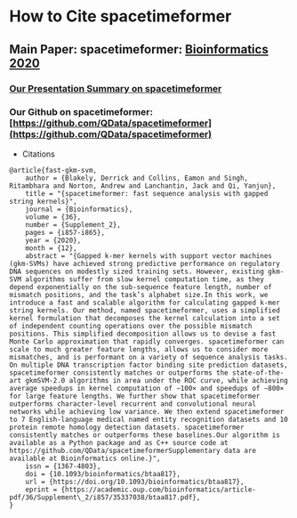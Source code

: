 How to Cite spacetimeformer  
===========================

## Main Paper:  spacetimeformer: [Bioinformatics 2020](https://academic.oup.com/bioinformatics/article/36/Supplement_2/i857/6055916)

### [Our Presentation Summary on spacetimeformer ](https://github.com/QData/spacetimeformer/blob/master/docs/Bioinformatics2020_spacetimeformer.pdf)

### Our Github on spacetimeformer: [https://github.com/QData/spacetimeformer](https://github.com/QData/spacetimeformer)

- Citations

```
@article{fast-gkm-svm,
    author = {Blakely, Derrick and Collins, Eamon and Singh, Ritambhara and Norton, Andrew and Lanchantin, Jack and Qi, Yanjun},
    title = "{spacetimeformer: fast sequence analysis with gapped string kernels}",
    journal = {Bioinformatics},
    volume = {36},
    number = {Supplement_2},
    pages = {i857-i865},
    year = {2020},
    month = {12},
    abstract = "{Gapped k-mer kernels with support vector machines (gkm-SVMs) have achieved strong predictive performance on regulatory DNA sequences on modestly sized training sets. However, existing gkm-SVM algorithms suffer from slow kernel computation time, as they depend exponentially on the sub-sequence feature length, number of mismatch positions, and the task’s alphabet size.In this work, we introduce a fast and scalable algorithm for calculating gapped k-mer string kernels. Our method, named spacetimeformer, uses a simplified kernel formulation that decomposes the kernel calculation into a set of independent counting operations over the possible mismatch positions. This simplified decomposition allows us to devise a fast Monte Carlo approximation that rapidly converges. spacetimeformer can scale to much greater feature lengths, allows us to consider more mismatches, and is performant on a variety of sequence analysis tasks. On multiple DNA transcription factor binding site prediction datasets, spacetimeformer consistently matches or outperforms the state-of-the-art gkmSVM-2.0 algorithms in area under the ROC curve, while achieving average speedups in kernel computation of ∼100× and speedups of ∼800× for large feature lengths. We further show that spacetimeformer outperforms character-level recurrent and convolutional neural networks while achieving low variance. We then extend spacetimeformer to 7 English-language medical named entity recognition datasets and 10 protein remote homology detection datasets. spacetimeformer consistently matches or outperforms these baselines.Our algorithm is available as a Python package and as C++ source code at https://github.com/QData/spacetimeformerSupplementary data are available at Bioinformatics online.}",
    issn = {1367-4803},
    doi = {10.1093/bioinformatics/btaa817},
    url = {https://doi.org/10.1093/bioinformatics/btaa817},
    eprint = {https://academic.oup.com/bioinformatics/article-pdf/36/Supplement\_2/i857/35337038/btaa817.pdf},
}
```


